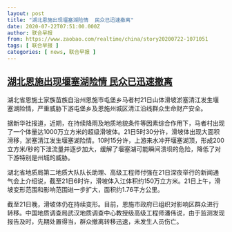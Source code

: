 ```yaml
---
layout: post
title: "湖北恩施出现堰塞湖险情  民众已迅速撤离"
date: 2020-07-22T07:51:00.000Z
author: 联合早报
from: https://www.zaobao.com/realtime/china/story20200722-1071051
tags: [ 联合早报 ]
categories: [ news, 联合早报 ]
---
```

<!--1595404260000-->
[湖北恩施出现堰塞湖险情  民众已迅速撤离](https://www.zaobao.com/realtime/china/story20200722-1071051)
------

<div>
<p>湖北省恩施土家族苗族自治州恩施市屯堡乡马者村21日山体滑坡淤塞清江发生堰塞湖险情，严重威胁下游屯堡乡及恩施州城区清江沿线群众生命财产安全。</p><p>据新华社报道，近期，在持续降雨及地质地貌条件等因素综合作用下，马者村出现了一个体量达1000万立方米的超级滑坡体。21日5时30分许，滑坡体出现大面积滑移，淤塞清江发生堰塞湖险情。10时15分许，上游来水冲开堰塞湖顶，形成200立方米/秒的下泄流量并逐步加大，缓解了堰塞湖可能瞬间溃坝的危险，降低了对下游特别是州城的威胁。</p><p>湖北省地质局第二地质大队队长助理、高级工程师付强在21日深夜举行的新闻通气会上介绍说，截至21日6时许，滑坡体入江体积约150万立方米。21日上午，滑坡变形范围和影响范围进一步扩大，面积约1.76平方公里。</p><section id="imu"><div id="dfp-ad-imu1-wrapper" class="dfp-tag-wrapper"><div id="dfp-ad-imu1" class="dfp-tag-wrapper"></div></div></section><p>截至21日晚，滑坡体仍在持续变形。目前，恩施市政府已组织对影响区群众进行转移。中国地质调查局武汉地质调查中心教授级高级工程师潘伟说，由于监测发现报告及时，先期处置得当，群众撤离转移迅速，未发生人员伤亡。</p><div id="innity-in-post"></div><div id="dfp-ad-midarticlespecial-wrapper" class="dfp-tag-wrapper"><div id="dfp-ad-midarticlespecial" class="dfp-tag-wrapper"></div></div>
</div>
